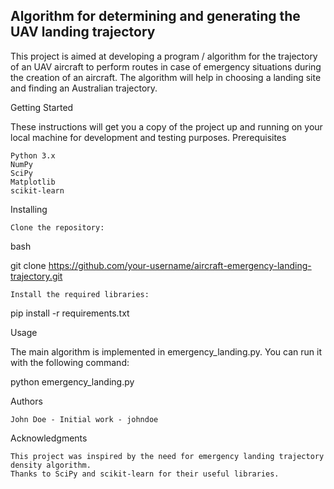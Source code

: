 ## Algorithm for determining and generating the UAV landing trajectory

This project is aimed at developing a program / algorithm for the trajectory of an UAV aircraft to perform routes in case of emergency situations during the creation of an aircraft. The algorithm will help in choosing a landing site and finding an Australian trajectory.

Getting Started

These instructions will get you a copy of the project up and running on your local machine for development and testing purposes.
Prerequisites

    Python 3.x
    NumPy
    SciPy
    Matplotlib
    scikit-learn

Installing

    Clone the repository:

bash

git clone https://github.com/your-username/aircraft-emergency-landing-trajectory.git

    Install the required libraries:

pip install -r requirements.txt

Usage

The main algorithm is implemented in emergency_landing.py. You can run it with the following command:

python emergency_landing.py

Authors

    John Doe - Initial work - johndoe

Acknowledgments

    This project was inspired by the need for emergency landing trajectory density algorithm.
    Thanks to SciPy and scikit-learn for their useful libraries.
